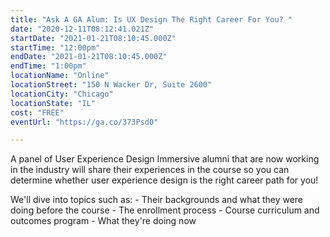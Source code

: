 ```yaml
---
title: "Ask A GA Alum: Is UX Design The Right Career For You? "
date: "2020-12-11T08:12:41.021Z"
startDate: "2021-01-21T08:10:45.000Z"
startTime: "12:00pm"
endDate: "2021-01-21T08:10:45.000Z"
endTime: "1:00pm"
locationName: "Online"
locationStreet: "150 N Wacker Dr, Suite 2600"
locationCity: "Chicago"
locationState: "IL"
cost: "FREE"
eventUrl: "https://ga.co/373Psd0"

---
```


A panel of User Experience Design Immersive alumni that are now working in the industry will share their experiences in the course so you can determine whether user experience design is the right career path for you!

We'll dive into topics such as: - Their backgrounds and what they were doing before the course - The enrollment process - Course curriculum and outcomes program - What they're doing now

